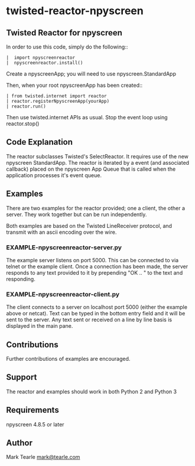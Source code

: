 # twisted-reactor-npyscreen

## Twisted Reactor for npyscreen

In order to use this code, simply do the following::

    |  import npyscreenreactor
    |  npyscreenreactor.install()

Create a npyscreenApp; you will need to use npyscreen.StandardApp

Then, when your root npyscreenApp has been created::

    | from twisted.internet import reactor
    | reactor.registerNpyscreenApp(yourApp)
    | reactor.run()

Then use twisted.internet APIs as usual. 
Stop the event loop using reactor.stop()

## Code Explanation

The reactor subclasses Twisted's SelectReactor.  It requires use of
the new npyscreen StandardApp.  The reactor is iterated by a event 
(and associated callback) placed on the npyscreen App Queue that is called 
when the application processes it's event queue.

## Examples

There are two examples for the reactor provided; one a client, the other
a server.    They work together but can be run independently.   

Both examples are based on the Twisted LineReceiver protocol, and transmit
with an ascii encoding over the wire.

### EXAMPLE-npyscreenreactor-server.py

The example server listens on port 5000.  This can be connected to via telnet
or the example client.   Once a connection has been made, the server
responds to any text provided to it by prepending "OK .. " to the text
and responding.

### EXAMPLE-npyscreenreactor-client.py

The client connects to a server on localhost port 5000 (either the example
above or netcat).   Text can be typed in the bottom entry field and it
will be sent to the server.  Any text sent or received on a line by line
basis is displayed in the main pane.

## Contributions

Further contributions of examples are encouraged.

## Support

The reactor and examples should work in both Python 2 and Python 3

## Requirements

npyscreen 4.8.5 or later

## Author

Mark Tearle <mark@tearle.com>
